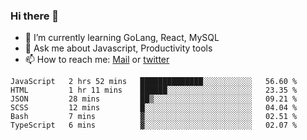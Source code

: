 ### Hi there 👋

- 🌱 I’m currently learning GoLang, React, MySQL
- 💬 Ask me about Javascript, Productivity tools 
- 📫 How to reach me: [Mail](mailto:kvaishak47@gmail.com) or [twitter](https://twitter.com/kvaish4k)

<!--START_SECTION:waka-->

```text
JavaScript   2 hrs 52 mins   ██████████████░░░░░░░░░░░   56.60 %
HTML         1 hr 11 mins    ██████░░░░░░░░░░░░░░░░░░░   23.35 %
JSON         28 mins         ██▒░░░░░░░░░░░░░░░░░░░░░░   09.21 %
SCSS         12 mins         █░░░░░░░░░░░░░░░░░░░░░░░░   04.04 %
Bash         7 mins          ▓░░░░░░░░░░░░░░░░░░░░░░░░   02.51 %
TypeScript   6 mins          ▓░░░░░░░░░░░░░░░░░░░░░░░░   02.07 %
```

<!--END_SECTION:waka-->
